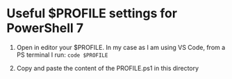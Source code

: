 # Useful $PROFILE settings for PowerShell 7

1. Open in editor your $PROFILE. In my case as I am using VS Code, from a PS terminal I run: `code $PROFILE`

2. Copy and paste the content of the PROFILE.ps1 in this directory